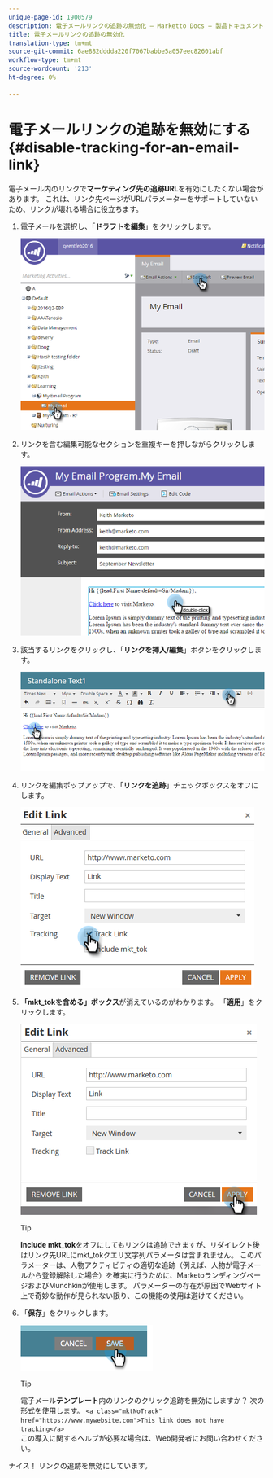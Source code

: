 ```yaml
---
unique-page-id: 1900579
description: 電子メールリンクの追跡の無効化 — Marketto Docs — 製品ドキュメント
title: 電子メールリンクの追跡の無効化
translation-type: tm+mt
source-git-commit: 6ae882dddda220f7067babbe5a057eec82601abf
workflow-type: tm+mt
source-wordcount: '213'
ht-degree: 0%

---
```



# 電子メールリンクの追跡を無効にする{#disable-tracking-for-an-email-link}

電子メール内のリンクで&#x200B;**マーケティング先の追跡URL**&#x200B;を有効にしたくない場合があります。 これは、リンク先ページがURLパラメーターをサポートしていないため、リンクが壊れる場合に役立ちます。

1. 電子メールを選択し、「**ドラフトを編集**」をクリックします。

   ![](assets/one-7.png)

1. リンクを含む編集可能なセクションを重複キーを押しながらクリックします。

   ![](assets/two-6.png)

1. 該当するリンクをクリックし、「**リンクを挿入/編集**」ボタンをクリックします。

   ![](assets/three-6.png)

1. リンクを編集ポップアップで、「**リンクを追跡**」チェックボックスをオフにします。

   ![](assets/four-4.png)

1. **「mkt_tokを含める」ボックス**&#x200B;が消えているのがわかります。 「**適用**」をクリックします。

   ![](assets/five-3.png)

   >[!TIP]
   >
   >**Include mkt_tok**&#x200B;をオフにしてもリンクは追跡できますが、リダイレクト後はリンク先URLにmkt_tokクエリ文字列パラメータは含まれません。 このパラメーターは、人物アクティビティの適切な追跡（例えば、人物が電子メールから登録解除した場合）を確実に行うために、MarketoランディングページおよびMunchkinが使用します。 パラメーターの存在が原因でWebサイト上で奇妙な動作が見られない限り、この機能の使用は避けてください。

1. 「**保存**」をクリックします。

   ![](assets/image2014-9-17-22-3a25-3a20.png)

   >[!TIP]
   >
   >電子メール&#x200B;**テンプレート**内のリンクのクリック追跡を無効にしますか？ 次の形式を使用します。
   >`<a class="mktNoTrack" href="https://www.mywebsite.com">This link does not have tracking</a>`\
   >この導入に関するヘルプが必要な場合は、Web開発者にお問い合わせください。

ナイス！ リンクの追跡を無効にしています。
